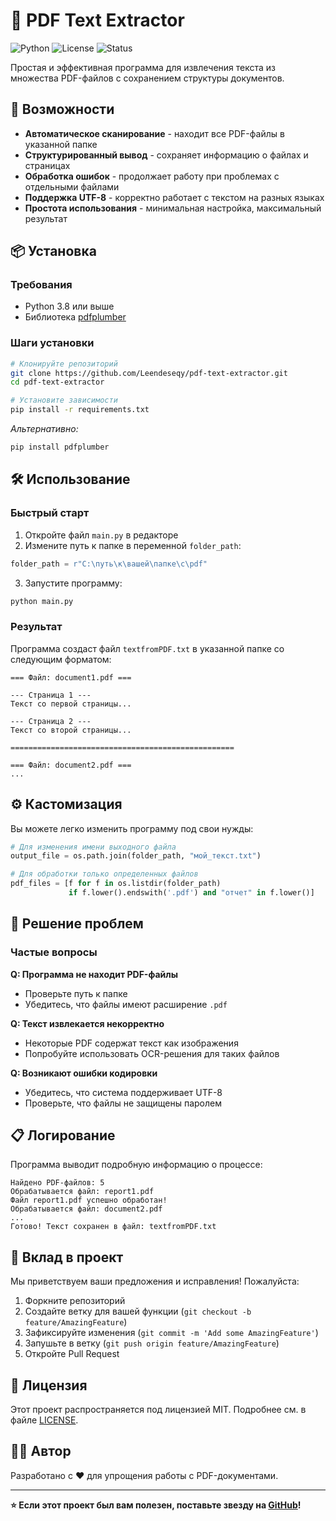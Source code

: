 
# 📄 PDF Text Extractor

![Python](https://img.shields.io/badge/Python-3.8%2B-blue)
![License](https://img.shields.io/badge/License-MIT-green)
![Status](https://img.shields.io/badge/Status-Stable-brightgreen)

Простая и эффективная программа для извлечения текста из множества PDF-файлов с сохранением структуры документов.

## 🚀 Возможности

- **Автоматическое сканирование** - находит все PDF-файлы в указанной папке
- **Структурированный вывод** - сохраняет информацию о файлах и страницах
- **Обработка ошибок** - продолжает работу при проблемах с отдельными файлами
- **Поддержка UTF-8** - корректно работает с текстом на разных языках
- **Простота использования** - минимальная настройка, максимальный результат

## 📦 Установка

### Требования
- Python 3.8 или выше
- Библиотека [pdfplumber](https://github.com/jsvine/pdfplumber)

### Шаги установки
```bash
# Клонируйте репозиторий
git clone https://github.com/Leendeseqy/pdf-text-extractor.git
cd pdf-text-extractor

# Установите зависимости
pip install -r requirements.txt
```

*Альтернативно:*
```bash
pip install pdfplumber
```

## 🛠 Использование

### Быстрый старт
1. Откройте файл `main.py` в редакторе
2. Измените путь к папке в переменной `folder_path`:
```python
folder_path = r"C:\путь\к\вашей\папке\с\pdf"
```
3. Запустите программу:
```bash
python main.py
```

### Результат
Программа создаст файл `textfromPDF.txt` в указанной папке со следующим форматом:
```
=== Файл: document1.pdf ===

--- Страница 1 ---
Текст со первой страницы...

--- Страница 2 ---
Текст со второй страницы...

==================================================

=== Файл: document2.pdf ===
...
```

## ⚙️ Кастомизация

Вы можете легко изменить программу под свои нужды:

```python
# Для изменения имени выходного файла
output_file = os.path.join(folder_path, "мой_текст.txt")

# Для обработки только определенных файлов
pdf_files = [f for f in os.listdir(folder_path) 
             if f.lower().endswith('.pdf') and "отчет" in f.lower()]
```

## 🐛 Решение проблем

### Частые вопросы

**Q: Программа не находит PDF-файлы**
- Проверьте путь к папке
- Убедитесь, что файлы имеют расширение `.pdf`

**Q: Текст извлекается некорректно**
- Некоторые PDF содержат текст как изображения
- Попробуйте использовать OCR-решения для таких файлов

**Q: Возникают ошибки кодировки**
- Убедитесь, что система поддерживает UTF-8
- Проверьте, что файлы не защищены паролем

## 📋 Логирование

Программа выводит подробную информацию о процессе:
```
Найдено PDF-файлов: 5
Обрабатывается файл: report1.pdf
Файл report1.pdf успешно обработан!
Обрабатывается файл: document2.pdf
...
Готово! Текст сохранен в файл: textfromPDF.txt
```

## 🤝 Вклад в проект

Мы приветствуем ваши предложения и исправления! Пожалуйста:

1. Форкните репозиторий
2. Создайте ветку для вашей функции (`git checkout -b feature/AmazingFeature`)
3. Зафиксируйте изменения (`git commit -m 'Add some AmazingFeature'`)
4. Запушьте в ветку (`git push origin feature/AmazingFeature`)
5. Откройте Pull Request

## 📄 Лицензия

Этот проект распространяется под лицензией MIT. Подробнее см. в файле [LICENSE](LICENSE).

## 👨‍💻 Автор

Разработано с ❤️ для упрощения работы с PDF-документами.

---

**⭐ Если этот проект был вам полезен, поставьте звезду на [GitHub](https://github.com/Leendeseqy/pdf-text-extractor)!**
